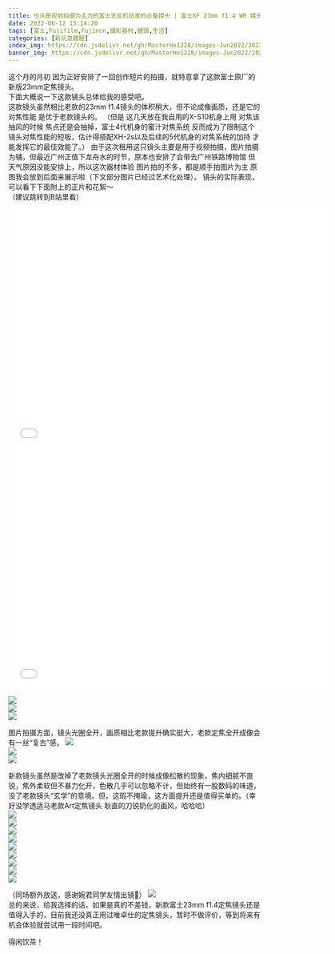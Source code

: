 ```yaml
---
title: 也许是视频拍摄为主力的富士无反机玩家的必备镜头 | 富士XF 23mm f1.4 WR 镜头使用体验
date: 2022-06-12 15:14:20
tags: [富士,Fujifilm,Fujinon,攝影器材,鏡頭,生活]
categories: [新玩意體驗]
index_img: https://cdn.jsdelivr.net/gh/MasterHo1228/images-Jun2022/20220604-DSCF8797.jpg
banner_img: https://cdn.jsdelivr.net/gh/MasterHo1228/images-Jun2022/20220604-DSCF8797.jpg
---
```


这个月的月初 因为正好安排了一回创作短片的拍摄，就特意拿了这款富士原厂的新版23mm定焦镜头。  
下面大概说一下这款镜头总体给我的感受吧。  
这款镜头虽然相比老款的23mm f1.4镜头的体积稍大，但不论成像画质，还是它的对焦性能 是优于老款镜头的。
（但是 这几天放在我自用的X-S10机身上用 对焦该抽风的时候 焦点还是会抽掉，富士4代机身的蜜汁对焦系统 反而成为了限制这个镜头对焦性能的短板，估计得搭配XH-2s以及后续的5代机身的对焦系统的加持 才能发挥它的最佳效能了。）
由于这次租用这只镜头主要是用于视频拍摄，图片拍摄为辅，但最近广州正值下龙舟水的时节，原本也安排了会带去广州铁路博物馆 但天气原因没能安排上，所以这次器材体验 图片拍的不多，都是顺手拍图片为主 原图我会放到后面来展示啦（下文部分图片已经过艺术化处理）。
镜头的实际表现，可以看下下面附上的正片和花絮～  
（建议跳转到B站里看）  
<iframe src="//player.bilibili.com/player.html?bvid=BV1E34y1L7F9" scrolling="no" border="0" frameborder="no" framespacing="0" allowfullscreen="true" height="480px" width="640px"> </iframe>  
<iframe src="//player.bilibili.com/player.html?bvid=BV1yU4y197Wo" scrolling="no" border="0" frameborder="no" framespacing="0" allowfullscreen="true" height="480px" width="640px"> </iframe>  
  
![](https://cdn.jsdelivr.net/gh/MasterHo1228/images-Jun2022/20220604-DSCF8843.jpg)  
![](https://cdn.jsdelivr.net/gh/MasterHo1228/images-Jun2022/20220604-DSCF8851.jpg)  
![](https://cdn.jsdelivr.net/gh/MasterHo1228/images-Jun2022/20220604-DSCF8870.jpg)  
  
图片拍摄方面，镜头光圈全开，画质相比老款提升确实挺大，老款定焦全开成像会有一丝“复古”感。
![](https://cdn.jsdelivr.net/gh/MasterHo1228/images-Jun2022/20210220-DSCF8757.jpg)  
![](https://cdn.jsdelivr.net/gh/MasterHo1228/images-Jun2022/20210220-DSCF8607.jpg)  
![](https://cdn.jsdelivr.net/gh/MasterHo1228/images-Jun2022/20210220-DSCF8666.jpg)  
  
新款镜头虽然是改掉了老款镜头光圈全开的时候成像松散的现象，焦内细腻不直锐，焦外柔软但不暴力化开，色散几乎可以忽略不计，但始终有一股数码的味道，没了老款镜头“玄学”的意境。但，这瑕不掩瑜，这方面提升还是值得买单的。（幸好没学透适马老款Art定焦镜头 耿直的刀锐奶化的画风，哈哈哈）  
![](https://cdn.jsdelivr.net/gh/MasterHo1228/images-Jun2022/20220604-DSCF8797.jpg)  
![](https://cdn.jsdelivr.net/gh/MasterHo1228/images-Jun2022/20220604-DSCF8890.jpg)  
![](https://cdn.jsdelivr.net/gh/MasterHo1228/images-Jun2022/20220606-DSCF8989.jpg)  
![](https://cdn.jsdelivr.net/gh/MasterHo1228/images-Jun2022/20220606-DSCF8964.jpg)  
![](https://cdn.jsdelivr.net/gh/MasterHo1228/images-Jun2022/20220606-DSCF8946.jpg)  
![](https://cdn.jsdelivr.net/gh/MasterHo1228/images-Jun2022/20220606-DSCF8934.jpg)  
![](https://cdn.jsdelivr.net/gh/MasterHo1228/images-Jun2022/20220606-DSCF8933.jpg)  
![](https://cdn.jsdelivr.net/gh/MasterHo1228/images-Jun2022/20220604-DSCF8895.jpg)  
![](https://cdn.jsdelivr.net/gh/MasterHo1228/images-Jun2022/20220604-DSCF8896.jpg)  
  
  
（同场额外放送，感谢婉君同学友情出镜🌝）
![](https://cdn.jsdelivr.net/gh/MasterHo1228/images-Jun2022/20220604-DSCF8899-edited.jpg)  
总的来说，给我选择的话，如果是真的不差钱，新款富士23mm f1.4定焦镜头还是值得入手的，目前我还没真正用过唯卓仕的定焦镜头，暂时不做评价，等到将来有机会体验就尝试用一段时间吧。

得闲饮茶！
